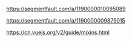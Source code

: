 
https://segmentfault.com/a/1190000010095089

https://segmentfault.com/a/1190000009875015

https://cn.vuejs.org/v2/guide/mixins.html